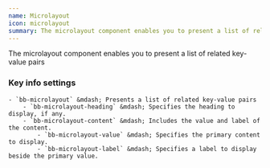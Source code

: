 ```yaml
---
name: Microlayout
icon: microlayout
summary: The microlayout component enables you to present a list of related key-value pairs.
---
```


The microlayout component enables you to present a list of related key-value pairs

### Key info settings ###
    - `bb-microlayout` &mdash; Presents a list of related key-value pairs
        - `bb-microlayout-heading` &mdash; Specifies the heading to display, if any.
        - `bb-microlayout-content` &mdash; Includes the value and label of the content.
            - `bb-microlayout-value` &mdash; Specifies the primary content to display.
            - `bb-microlayout-label` &mdash; Specifies a label to display beside the primary value.